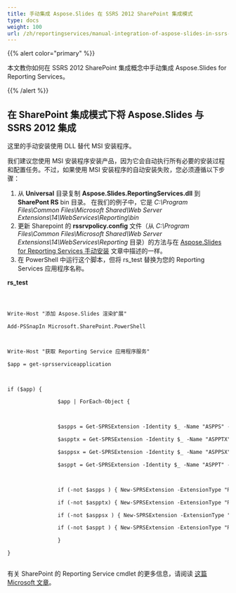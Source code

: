```yaml
---
title: 手动集成 Aspose.Slides 在 SSRS 2012 SharePoint 集成模式
type: docs
weight: 100
url: /zh/reportingservices/manual-integration-of-aspose-slides-in-ssrs-2012-sharepoint-integration-mode/
---
```


{{% alert color="primary" %}} 

本文教你如何在 SSRS 2012 SharePoint 集成概念中手动集成 Aspose.Slides for Reporting Services。 

{{% /alert %}} 
## **在 SharePoint 集成模式下将 Aspose.Slides 与 SSRS 2012 集成**
这里的手动安装使用 DLL 替代 MSI 安装程序。 

我们建议您使用 MSI 安装程序安装产品，因为它会自动执行所有必要的安装过程和配置任务。不过，如果使用 MSI 安装程序的自动安装失败，您必须遵循以下步骤：

1. 从 **Universal** 目录复制 **Aspose.Slides.ReportingServices.dll** 到 **SharePont RS** bin 目录。
   在我们的例子中，它是 *C:\Program Files\Common Files\Microsoft Shared\Web Server Extensions\14\WebServices\Reporting\bin* 
1. 更新 Sharepoint 的 **rssrvpolicy.config** 文件（从 *C:\Program Files\Common Files\Microsoft Shared\Web Server Extensions\14\WebServices\Reporting* 目录）的方法与在 [Aspose.Slides for Reporting Services 手动安装](https://docs.aspose.com/slides/reportingservices/manual-integration-of-aspose-slides-in-ssrs-2012-sharepoint-integration-mode/) 文章中描述的一样。
1. 在 PowerShell 中运行这个脚本，但将 rs_test 替换为您的 Reporting Services 应用程序名称。 

**rs_test**

``` xml



Write-Host "添加 Aspose.Slides 渲染扩展"

Add-PSSnapIn Microsoft.SharePoint.PowerShell



Write-Host "获取 Reporting Service 应用程序服务"

$app = get-sprsserviceapplication



if ($app) {

                $app | ForEach-Object {



                $aspps = Get-SPRSExtension -Identity $_ -Name "ASPPS" -ExtensionType "Render"

                $aspptx = Get-SPRSExtension -Identity $_ -Name "ASPPTX" -ExtensionType "Render"

                $asppsx = Get-SPRSExtension -Identity $_ -Name "ASPPSX" -ExtensionType "Render"

                $asppt = Get-SPRSExtension -Identity $_ -Name "ASPPT" -ExtensionType "Render"



                if (-not $aspps ) { New-SPRSExtension -ExtensionType "Render"  -Identity $_ -Name "ASPPS" -TypeName "Aspose.Slides.ReportingServices.PpsRenderer,Aspose.Slides.ReportingServices" }

                if (-not $aspptx) { New-SPRSExtension -ExtensionType "Render"  -Identity $_ -Name "ASPPTX" -TypeName "Aspose.Slides.ReportingServices.PptxRenderer,Aspose.Slides.ReportingServices"}

                if (-not $asppsx ) { New-SPRSExtension -ExtensionType "Render"  -Identity $_ -Name "ASPPSX" -TypeName "Aspose.Slides.ReportingServices.PpsxRenderer,Aspose.Slides.ReportingServices"}

                if (-not $asppt ) { New-SPRSExtension -ExtensionType "Render"  -Identity $_ -Name "ASPPT" -TypeName "Aspose.Slides.ReportingServices.PptRenderer,Aspose.Slides.ReportingServices"}

                }

}



```

有关 SharePoint 的 Reporting Service cmdlet 的更多信息，请阅读 [这篇 Microsoft 文章](http://technet.microsoft.com/en-us/library/gg492249?ppud=4)。